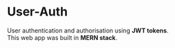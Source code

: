 # User-Auth
User authentication and authorisation using **JWT tokens**.
<br>
This web app was built in **MERN stack**.
